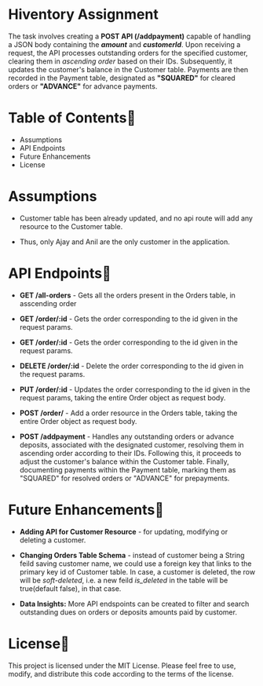 # Hiventory Assignment

The task involves creating a **POST API (/addpayment)** capable of handling a JSON body containing the _**amount**_ and _**customerId**_. Upon receiving a request, the API processes outstanding orders for the specified customer, clearing them in _ascending order_ based on their IDs. Subsequently, it updates the customer's balance in the Customer table. Payments are then recorded in the Payment table, designated as **"SQUARED"** for cleared orders or **"ADVANCE"** for advance payments. 

# Table of Contents📄
- Assumptions
- API Endpoints
- Future Enhancements
- License

# Assumptions
- Customer table has been already updated, and no api route will add any resource to the Customer table. 

- Thus, only Ajay and Anil are the only customer in the application.

# API Endpoints📄
- **GET /all-orders** - Gets all the orders present in the Orders table, in asscending order
- **GET /order/:id** - Gets the order corresponding to the id given in the request params.
- **GET /order/:id** - Gets the order corresponding to the id given in the request params.
- **DELETE /order/:id** - Delete the order corresponding to the id given in the request params.
- **PUT /order/:id** - Updates the order corresponding to the id given in the request params, taking the entire Order object as request body.
- **POST /order/** - Add a order resource in the Orders table, taking the entire Order object as request body.

- **POST /addpayment** - Handles any outstanding orders or advance deposits, associated with the designated customer, resolving them in ascending order according to their IDs. Following this, it proceeds to adjust the customer's balance within the Customer table. Finally, documenting payments within the Payment table, marking them as "SQUARED" for resolved orders or "ADVANCE" for prepayments.

# Future Enhancements💫

- **Adding API for Customer Resource** - for updating, modifying or deleting a customer.
- **Changing Orders Table Schema** - instead of customer being a String feild saving customer name, we could use a foreign key that links to the primary key id of Customer table. In case, a customer is deleted, the row will be _soft-deleted_, i.e. a new feild *is_deleted* in the table will be true(default false), in that case.

- **Data Insights:** More API endspoints can be created to filter and search outstanding dues on orders or deposits amounts paid by customer.
  
# License📄

This project is licensed under the MIT License. Please feel free to use, modify, and distribute this code according to the terms of the license.
